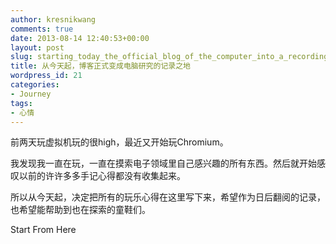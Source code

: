 ```yaml
---
author: kresnikwang
comments: true
date: 2013-08-14 12:40:53+00:00
layout: post
slug: starting_today_the_official_blog_of_the_computer_into_a_recording_study
title: 从今天起，博客正式变成电脑研究的记录之地
wordpress_id: 21
categories:
- Journey
tags:
- 心情
---
```


前两天玩虚拟机玩的很high，最近又开始玩Chromium。


我发现我一直在玩，一直在摸索电子领域里自己感兴趣的所有东西。然后就开始感叹以前的许许多多手记心得都没有收集起来。




所以从今天起，决定把所有的玩乐心得在这里写下来，希望作为日后翻阅的记录，也希望能帮助到也在探索的童鞋们。




Start From Here
